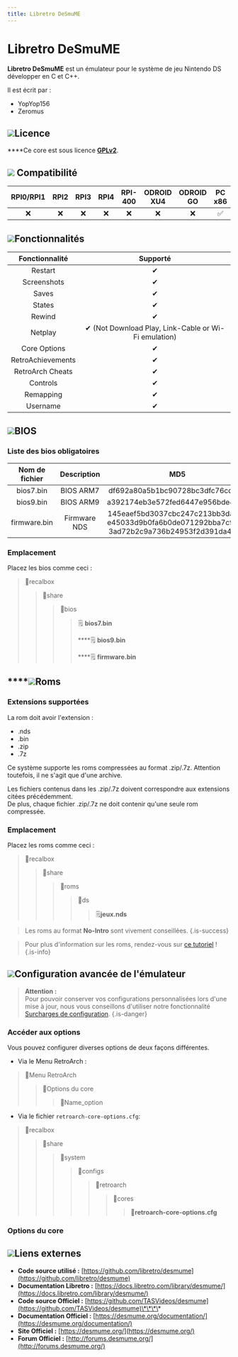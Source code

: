 ```yaml
---
title: Libretro DeSmuME
---
```


# Libretro DeSmuME

**Libretro DeSmuME** est un émulateur pour le système de jeu Nintendo DS développer en C et C++.

Il est écrit par :

* YopYop156
* Zeromus

## ![](./gerald-g-parchment-background-or-border-5.svg)Licence

 ****Ce core est sous licence [**GPLv2**](https://github.com/libretro/desmume/blob/master/license.txt).

## ![](./compatibility.png) Compatibilité

| RPI0/RPI1 | RPI2 | RPI3 | RPI4 | RPI-400 | ODROID XU4 | ODROID GO | PC x86 | PC X86\_64 |
| :---: | :---: | :---: | :---: | :---: | :---: | :---: | :---: | :---: |
| ❌ | ❌ | ❌ | ❌ | ❌ | ❌ | ❌ | ✅ | ✅ |

## ![](./cogwheel-145804_640.png)Fonctionnalités

| Fonctionnalité | Supporté |
| :---: | :---: |
| Restart | ✔ |
| Screenshots | ✔ |
| Saves | ✔ |
| States | ✔ |
| Rewind | ✔ |
| Netplay | ✔ \(Not Download Play, Link-Cable or Wi-Fi emulation\) |
| Core Options | ✔ |
| RetroAchievements | ✔ |
| RetroArch Cheats | ✔ |
| Controls | ✔ |
| Remapping | ✔ |
| Username | ✔ |

## ![](./tqfp32.svg)BIOS

### Liste des bios obligatoires

| Nom de fichier | Description | MD5 | Fourni |
| :---: | :---: | :---: | :---: |
| bios7.bin | BIOS ARM7 | df692a80a5b1bc90728bc3dfc76cd948 | ❌ |
| bios9.bin | BIOS ARM9 | a392174eb3e572fed6447e956bde4b25 | ❌ |
| firmware.bin | Firmware NDS | 145eaef5bd3037cbc247c213bb3da1b3 e45033d9b0fa6b0de071292bba7c9d13 3ad72b2c9a736b24953f2d391da4bfcc | ❌ |

### **Emplacement**

Placez les bios comme ceci :

> 📁recalbox
>
> > 📁share
> >
> > > 📁bios
> > >
> > > > 🗒 **bios7.bin**
> > > >
> > > > \*\*\*\*🗒 **bios9.bin**
> > > >
> > > > \*\*\*\*🗒 **firmware.bin**

## \*\*\*\*![](./rom-30098_640.png)**Roms**

### **Extensions supportées**

La rom doit avoir l'extension :

* .nds
* .bin
* .zip
* .7z

Ce système supporte les roms compressées au format .zip/.7z. Attention toutefois, il ne s'agit que d'une archive.

Les fichiers contenus dans les .zip/.7z doivent correspondre aux extensions citées précédemment.  
De plus, chaque fichier .zip/.7z ne doit contenir qu'une seule rom compressée.

### **Emplacement**

Placez les roms comme ceci : 

> 📁recalbox
>
> > 📁share
> >
> > > 📁roms
> > >
> > > > 📁ds
> > > >
> > > > > 🗒**jeux.nds**


>Les roms au format **No-Intro** sont vivement conseillées.
{.is-success}


>Pour plus d'information sur les roms, rendez-vous sur [ce tutoriel](/v/francais/tutoriels/jeux/generalite/les-roms-et-les-isos) !
{.is-info}

## ![](./hammer-28636_640.png)Configuration avancée de l'émulateur


>**Attention :**  
>Pour pouvoir conserver vos configurations personnalisées lors d'une mise à jour, nous vous conseillons d'utiliser notre fonctionnalité [Surcharges de configuration](/v/francais/usage-avance/surcharge-de-configuration).
{.is-danger}

### Accéder aux options

Vous pouvez configurer diverses options de deux façons différentes.

* Via le Menu RetroArch :

> 📁Menu RetroArch
>
> > 📁Options du core
> >
> > > 🧩Name\_option

* Via le fichier `retroarch-core-options.cfg`:

> 📁recalbox
>
> > 📁share
> >
> > > 📁system
> > >
> > > > 📁configs
> > > >
> > > > > 📁retroarch
> > > > >
> > > > > > 📁cores
> > > > > >
> > > > > > > 🧩**retroarch-core-options.cfg**

### Options du core

## ![](./kisspng-web-development-world-wide-web-computer-icons-webs-world-wide-web-icon-png-5ab05c24477216.4540070115215073642927.png)**Liens externes**

* **Code source utilisé :** [https://github.com/libretro/desmume](https://github.com/libretro/desmume)
* **Documentation Libretro :** [https://docs.libretro.com/library/desmume/](https://docs.libretro.com/library/desmume/)
* **Code source Officiel :** [https://github.com/TASVideos/desmume](https://github.com/TASVideos/desmume)\*\*\*\*
* **Documentation Officiel :** ​[https://desmume.org/documentation/](https://desmume.org/documentation/)
* **Site Officiel :** [https://desmume.org/](https://desmume.org/)
* **Forum Officiel :** [http://forums.desmume.org/](http://forums.desmume.org/)

